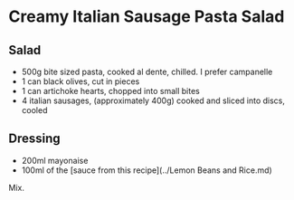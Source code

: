 Creamy Italian Sausage Pasta Salad
==================================

Salad
-----

- 500g bite sized pasta, cooked al dente, chilled. I prefer campanelle
- 1 can black olives, cut in pieces
- 1 can artichoke hearts, chopped into small bites
- 4 italian sausages, (approximately 400g) cooked and sliced into discs, cooled

Dressing
--------

- 200ml mayonaise 
- 100ml of the [sauce from this recipe](../Lemon Beans and Rice.md)

Mix.



